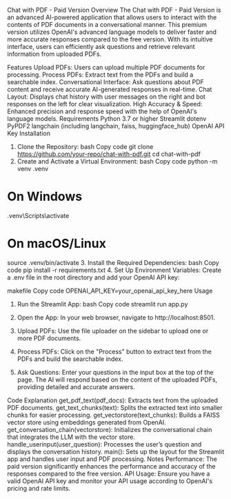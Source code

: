 Chat with PDF - Paid Version
Overview
The Chat with PDF - Paid Version is an advanced AI-powered application that allows users to interact with the contents of PDF documents in a conversational manner. This premium version utilizes OpenAI's advanced language models to deliver faster and more accurate responses compared to the free version. With its intuitive interface, users can efficiently ask questions and retrieve relevant information from uploaded PDFs.

Features
Upload PDFs: Users can upload multiple PDF documents for processing.
Process PDFs: Extract text from the PDFs and build a searchable index.
Conversational Interface: Ask questions about PDF content and receive accurate AI-generated responses in real-time.
Chat Layout: Displays chat history with user messages on the right and bot responses on the left for clear visualization.
High Accuracy & Speed: Enhanced precision and response speed with the help of OpenAI's language models.
Requirements
Python 3.7 or higher
Streamlit
dotenv
PyPDF2
langchain (including langchain, faiss, huggingface_hub)
OpenAI API Key
Installation
1. Clone the Repository:
bash
Copy code
git clone https://github.com/your-repo/chat-with-pdf.git
cd chat-with-pdf
2. Create and Activate a Virtual Environment:
bash
Copy code
python -m venv .venv
# On Windows
.venv\Scripts\activate
# On macOS/Linux
source .venv/bin/activate
3. Install the Required Dependencies:
bash
Copy code
pip install -r requirements.txt
4. Set Up Environment Variables:
Create a .env file in the root directory and add your OpenAI API key:

makefile
Copy code
OPENAI_API_KEY=your_openai_api_key_here
Usage
1. Run the Streamlit App:
bash
Copy code
streamlit run app.py
2. Open the App:
In your web browser, navigate to http://localhost:8501.

3. Upload PDFs:
Use the file uploader on the sidebar to upload one or more PDF documents.

4. Process PDFs:
Click on the "Process" button to extract text from the PDFs and build the searchable index.

5. Ask Questions:
Enter your questions in the input box at the top of the page. The AI will respond based on the content of the uploaded PDFs, providing detailed and accurate answers.

Code Explanation
get_pdf_text(pdf_docs): Extracts text from the uploaded PDF documents.
get_text_chunks(text): Splits the extracted text into smaller chunks for easier processing.
get_vectorstore(text_chunks): Builds a FAISS vector store using embeddings generated from OpenAI.
get_conversation_chain(vectorstore): Initializes the conversational chain that integrates the LLM with the vector store.
handle_userinput(user_question): Processes the user’s question and displays the conversation history.
main(): Sets up the layout for the Streamlit app and handles user input and PDF processing.
Notes
Performance: The paid version significantly enhances the performance and accuracy of the responses compared to the free version.
API Usage: Ensure you have a valid OpenAI API key and monitor your API usage according to OpenAI's pricing and rate limits.

